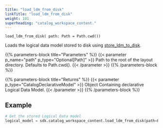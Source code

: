 ```yaml
---
title: "load_ldm_from_disk"
linkTitle: "load_ldm_from_disk"
weight: 101
superheading: "catalog_workspace_content."
---
```


``load_ldm_from_disk( path: Path = Path.cwd())``

Loads the logical data model stored to disk using [store_ldm_to_disk](../store_ldm_to_disk/).

{{% parameters-block  title="Parameters" %}}
{{< parameter p_name="path" p_type="Optional[Path]" >}}
Path to the root of the layout directory. Defaults to Path.cwd().
{{< /parameter >}}
{{% /parameters-block %}}

{{% parameters-block title="Returns" %}}
{{< parameter p_type="CatalogDeclarativeModel" >}}
Object Containing declarative Logical Data Model.
{{< /parameter >}}
{{% /parameters-block %}}

## Example

```python
# Get the stored Logical Data model
logical_model = sdk.catalog_workspace_content.load_ldm_from_disk(path=Path.cwd())
```
